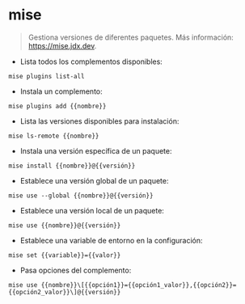 # mise

> Gestiona versiones de diferentes paquetes.
> Más información: <https://mise.jdx.dev>.

- Lista todos los complementos disponibles:

`mise plugins list-all`

- Instala un complemento:

`mise plugins add {{nombre}}`

- Lista las versiones disponibles para instalación:

`mise ls-remote {{nombre}}`

- Instala una versión específica de un paquete:

`mise install {{nombre}}@{{versión}}`

- Establece una versión global de un paquete:

`mise use --global {{nombre}}@{{versión}}`

- Establece una versión local de un paquete:

`mise use {{nombre}}@{{versión}}`

- Establece una variable de entorno en la configuración:

`mise set {{variable}}={{valor}}`

- Pasa opciones del complemento:

`mise use {{nombre}}\[{{opción1}}={{opción1_valor}},{{opción2}}={{opción2_valor}}\]@{{versión}}`
